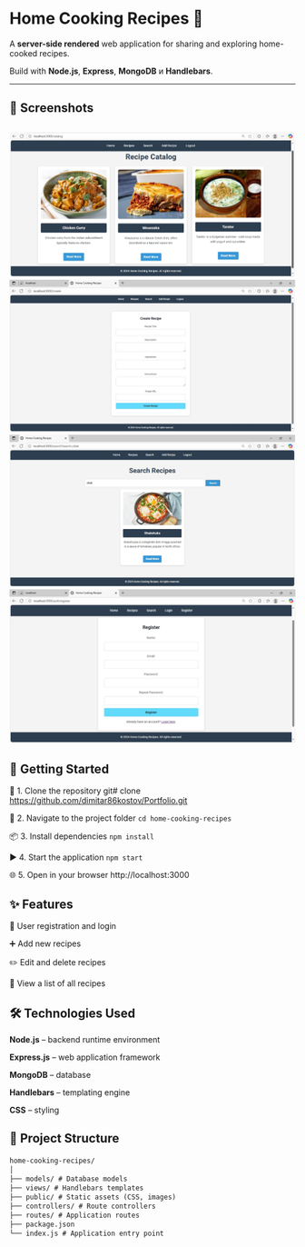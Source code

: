 # Home Cooking Recipes 🍲

A **server-side rendered** web application for sharing and exploring home-cooked recipes.
 
Build with **Node.js**, **Express**, **MongoDB** и **Handlebars**.

---

## 📸 Screenshots

![Catalog](public/screenshots/catalog.jpg)
![Create](public/screenshots/create.jpg)
![Search](public/screenshots/search.jpg)
![Register](public/screenshots/register.jpg)
---

## 🚀 Getting Started

 🧩 1. Clone the repository
git# clone https://github.com/dimitar86kostov/Portfolio.git

 📂 2. Navigate to the project folder
`cd home-cooking-recipes`

 📦 3. Install dependencies
`npm install`

 ▶️ 4. Start the application
`npm start`

 🌐 5. Open in your browser
http://localhost:3000


## ✨ Features

👤 User registration and login

➕ Add new recipes

✏️ Edit and delete recipes

📜 View a list of all recipes


## 🛠 Technologies Used

**Node.js** – backend runtime environment

**Express.js** – web application framework

**MongoDB** – database

**Handlebars** – templating engine

**CSS** – styling

## 📂 Project Structure

```plaintext
home-cooking-recipes/
│
├── models/ # Database models
├── views/ # Handlebars templates
├── public/ # Static assets (CSS, images)
├── controllers/ # Route controllers
├── routes/ # Application routes
├── package.json
└── index.js # Application entry point
```
